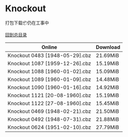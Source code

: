 # Knockout

打包下载📦仍在工事中

[回到总目录](/Catalogs.md)







Online | Download
--- | ---
Knockout 0483 [1948-05-29].cbz | 21.69MiB
Knockout 1087 [1959-12-26].cbz | 15.19MiB
Knockout 1088 [1960-01-02].cbz | 15.09MiB
Knockout 1089 [1960-01-09].cbz | 14.48MiB
Knockout 1090 [1960-01-16].cbz | 14.92MiB
Knockout 1121 [20-08-1960].cbz | 15.19MiB
Knockout 1122 [27-08-1960].cbz | 15.45MiB
Knockout 0469 (1948-02-21).cbz | 21.50MiB
Knockout 0492 (1948-07-31).cbz | 21.88MiB
Knockout 0624 (1951-02-10).cbz | 27.79MiB